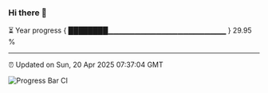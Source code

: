 ### Hi there 👋

⏳ Year progress { ████████▁▁▁▁▁▁▁▁▁▁▁▁▁▁▁▁▁▁▁▁▁▁ } 29.95 %

---

⏰ Updated on Sun, 20 Apr 2025 07:37:04 GMT

![Progress Bar CI](https://github.com/IshwaranRudhara/GIT-ACTION/workflows/Progress%20Bar%20CI/badge.svg)
